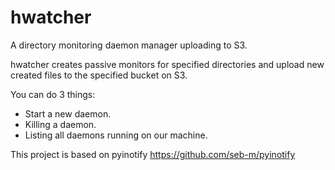 # hwatcher
A directory monitoring daemon manager uploading to S3.

hwatcher creates passive monitors for specified directories and upload new created files to the specified bucket on S3.

You can do 3 things:
- Start a new daemon.
- Killing a daemon.
- Listing all daemons running on our machine.

This project is based on pyinotify
https://github.com/seb-m/pyinotify
